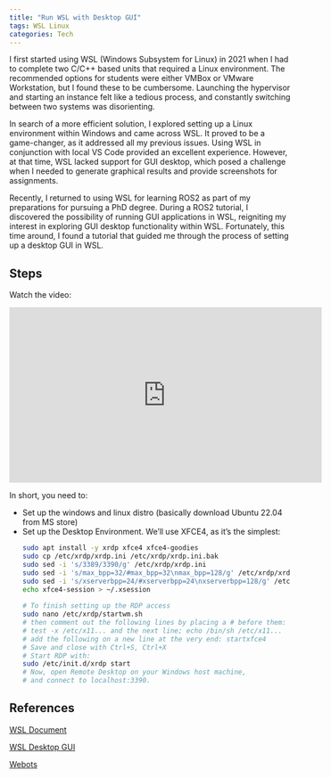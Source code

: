 ```yaml
---
title: "Run WSL with Desktop GUI"
tags: WSL Linux
categories: Tech
---
```


I first started using WSL (Windows Subsystem for Linux) in 2021 when I had to complete two C/C++ based units that required a Linux environment. The recommended options for students were either VMBox or VMware Workstation, but I found these to be cumbersome. Launching the hypervisor and starting an instance felt like a tedious process, and constantly switching between two systems was disorienting.

In search of a more efficient solution, I explored setting up a Linux environment within Windows and came across WSL. It proved to be a game-changer, as it addressed all my previous issues. Using WSL in conjunction with local VS Code provided an excellent experience. However, at that time, WSL lacked support for GUI desktop, which posed a challenge when I needed to generate graphical results and provide screenshots for assignments.

Recently, I returned to using WSL for learning ROS2 as part of my preparations for pursuing a PhD degree. During a ROS2 tutorial, I discovered the possibility of running GUI applications in WSL, reigniting my interest in exploring GUI desktop functionality within WSL. Fortunately, this time around, I found a tutorial that guided me through the process of setting up a desktop GUI in WSL.

## Steps

Watch the video:

<iframe width="560" height="315" src="https://www.youtube.com/embed/QC7a9nowsz8" frameborder="0" allowfullscreen></iframe>


In short, you need to:

 - Set up the windows and linux distro (basically download Ubuntu 22.04 from MS store)
 - Set up the Desktop Environment. We’ll use XFCE4, as it’s the simplest:
   ```bash
   sudo apt install -y xrdp xfce4 xfce4-goodies
   sudo cp /etc/xrdp/xrdp.ini /etc/xrdp/xrdp.ini.bak
   sudo sed -i 's/3389/3390/g' /etc/xrdp/xrdp.ini
   sudo sed -i 's/max_bpp=32/#max_bpp=32\nmax_bpp=128/g' /etc/xrdp/xrdp.ini
   sudo sed -i 's/xserverbpp=24/#xserverbpp=24\nxserverbpp=128/g' /etc/xrdp/xrdp.ini
   echo xfce4-session > ~/.xsession
    
   # To finish setting up the RDP access
   sudo nano /etc/xrdp/startwm.sh
   # then comment out the following lines by placing a # before them: 
   # test -x /etc/x11... and the next line; echo /bin/sh /etc/x11...
   # add the following on a new line at the very end: startxfce4
   # Save and close with Ctrl+S, Ctrl+X
   # Start RDP with: 
   sudo /etc/init.d/xrdp start
   # Now, open Remote Desktop on your Windows host machine, 
   # and connect to localhost:3390.
   ```


## References

[WSL Document](https://learn.microsoft.com/en-us/windows/wsl/)

[WSL Desktop GUI](https://hub.tcno.co/windows/wsl/desktop-gui/)

[Webots](https://docs.ros.org/en/humble/Tutorials/Advanced/Simulators/Webots/Installation-Windows.html)